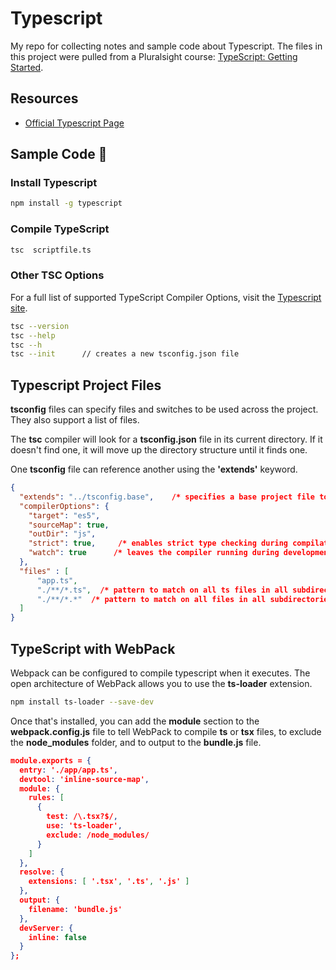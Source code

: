 # Typescript

My repo for collecting notes and sample code about Typescript.   The files in this project were pulled from a Pluralsight course: [TypeScript: Getting Started](https://app.pluralsight.com/library/courses/getting-started-typescript).

## Resources

- [Official Typescript Page](https://www.typescriptlang.org/)

## Sample Code :wrench:

### Install Typescript

```sh
npm install -g typescript
```

### Compile TypeScript

```sh
tsc  scriptfile.ts
```

### Other TSC Options

For a full list of supported TypeScript Compiler Options, visit the [Typescript site](https://www.typescriptlang.org/docs/handbook/compiler-options.html).

```sh
tsc --version
tsc --help
tsc --h
tsc --init      // creates a new tsconfig.json file
```

## Typescript Project Files

**tsconfig** files can specify files and switches to be used across the project.  They also support a list of files.

The **tsc** compiler will look for a **tsconfig.json** file in its current directory.  If it doesn't find one, it will move up the directory structure until it finds one.

One **tsconfig** file can reference another using the **'extends'** keyword.

```json
{
  "extends": "../tsconfig.base",    /* specifies a base project file to extend */
  "compilerOptions": {
    "target": "es5",
    "sourceMap": true,            
    "outDir": "js",
    "strict": true,     /* enables strict type checking during compilation */
    "watch": true      /* leaves the compiler running during development */
  },
  "files" : [
      "app.ts",
      "./**/*.ts",  /* pattern to match on all ts files in all subdirectories */
      "./**/*.*"  /* pattern to match on all files in all subdirectories */
  ]
}
```

## TypeScript with WebPack

Webpack can be configured to compile typescript when it executes.  The open architecture of WebPack allows you to use the **ts-loader** extension.

```sh
npm install ts-loader --save-dev
```

Once that's installed, you can add the **module** section to the **webpack.config.js** file to tell WebPack to compile **ts** or **tsx** files, to exclude the **node_modules** folder, and to output to the **bundle.js** file.

```json
module.exports = {
  entry: './app/app.ts',
  devtool: 'inline-source-map',
  module: {
    rules: [
      {
        test: /\.tsx?$/,
        use: 'ts-loader',
        exclude: /node_modules/
      }
    ]
  },
  resolve: {
    extensions: [ '.tsx', '.ts', '.js' ]
  },
  output: {
    filename: 'bundle.js'
  },
  devServer: {
    inline: false
  }
};
```

